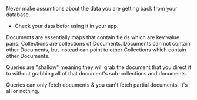 Never make assumtions about the data you are getting back from your database.

- Check your data befor using it in your app.

Documents are essentially maps that contain fields which are key:value pairs.
Collections are collections of Documents.
Documents can not contain other Documents, but instead can point to other Collections which contain other Documents.

Queries are "shallow" meaning they will grab the document that you direct it to without grabbing all of that document's sub-collections and documents.

Queries can only fetch documents & you can't fetch partial documents. It's all or nothing.
